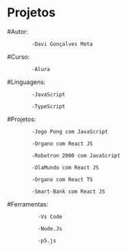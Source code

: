 # Projetos

#Autor: 

            -Davi Gonçalves Mota

#Curso: 

            -Alura

#Linguagens: 

            -JavaScript
            
            -TypeScript

#Projetos:  

            -Jogo Pong com JavaScript 

            -Organo com React JS
            
            -Robotron 2000 com JavaScript
            
            -OlaMundo com React JS 
            
            -Organo com React TS
            
            -Smart-Bank com React JS
            
            
#Ferramentas: 
              
              -Vs Code

              -Node.Js
              
              -p5.js



